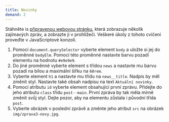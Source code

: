 ```yaml
---
title: Novinky
demand: 2
---
```


Stáhněte is [připravenou webovou stránku](../assets/novinky-zadani.zip), která zobrazuje několik zajímavých zpráv, a zobrazte ji v prohlížeči. Veškeré úkoly z tohoto cvičení proveďte v JavaScriptové konzoli.

1. Pomocí `document.querySelector` vyberte element `body` a uložte si jej do proměnné `bodyElm`. Pomocí této proměnné nastavte barvu pozadí elementu na hodnotu `#e9e9e9`.
1. Do jiné proměnné vyberte element s třídou `news` a nastavte mu barvu pozadí na bílou a maximální šířku na `60rem`.
1. Vyberte element `h1` a nastavte mu třídu na `news__title`. Nadpis by měl změnit styl. Nastavte také obsah nadpisu na text `Aktuální novinky`.
1. Pomocí atributu `id` vyberte element obsahující první zprávu. Přidejte do jeho atributu `class` třídu `post--main`. První zpráva by tak měla mírně změnit svůj styl. Dejte pozor, aby na elementu zůstala i původní třída `post`.
1. Vyberte obrázek v poslední zprávě a změnte jeho atribut `src` na obrázek `img/zprava3-novy.jpg`.

